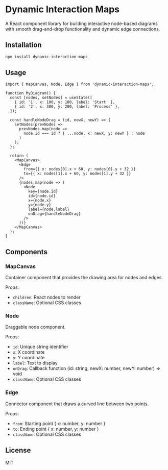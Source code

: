 # Dynamic Interaction Maps

A React component library for building interactive node-based diagrams with smooth drag-and-drop functionality and dynamic edge connections.

## Installation

```bash
npm install dynamic-interaction-maps
```

## Usage

```tsx
import { MapCanvas, Node, Edge } from 'dynamic-interaction-maps';

function MyDiagram() {
  const [nodes, setNodes] = useState([
    { id: '1', x: 100, y: 100, label: 'Start' },
    { id: '2', x: 300, y: 200, label: 'Process' },
  ]);

  const handleNodeDrag = (id, newX, newY) => {
    setNodes(prevNodes =>
      prevNodes.map(node =>
        node.id === id ? { ...node, x: newX, y: newY } : node
      )
    );
  };

  return (
    <MapCanvas>
      <Edge
        from={{ x: nodes[0].x + 60, y: nodes[0].y + 32 }}
        to={{ x: nodes[1].x + 60, y: nodes[1].y + 32 }}
      />
      {nodes.map(node => (
        <Node
          key={node.id}
          id={node.id}
          x={node.x}
          y={node.y}
          label={node.label}
          onDrag={handleNodeDrag}
        />
      ))}
    </MapCanvas>
  );
}
```

## Components

### MapCanvas

Container component that provides the drawing area for nodes and edges.

Props:
- `children`: React nodes to render
- `className`: Optional CSS classes

### Node

Draggable node component.

Props:
- `id`: Unique string identifier
- `x`: X coordinate
- `y`: Y coordinate
- `label`: Text to display
- `onDrag`: Callback function (id: string, newX: number, newY: number) => void
- `className`: Optional CSS classes

### Edge

Connector component that draws a curved line between two points.

Props:
- `from`: Starting point { x: number, y: number }
- `to`: Ending point { x: number, y: number }
- `className`: Optional CSS classes

## License

MIT